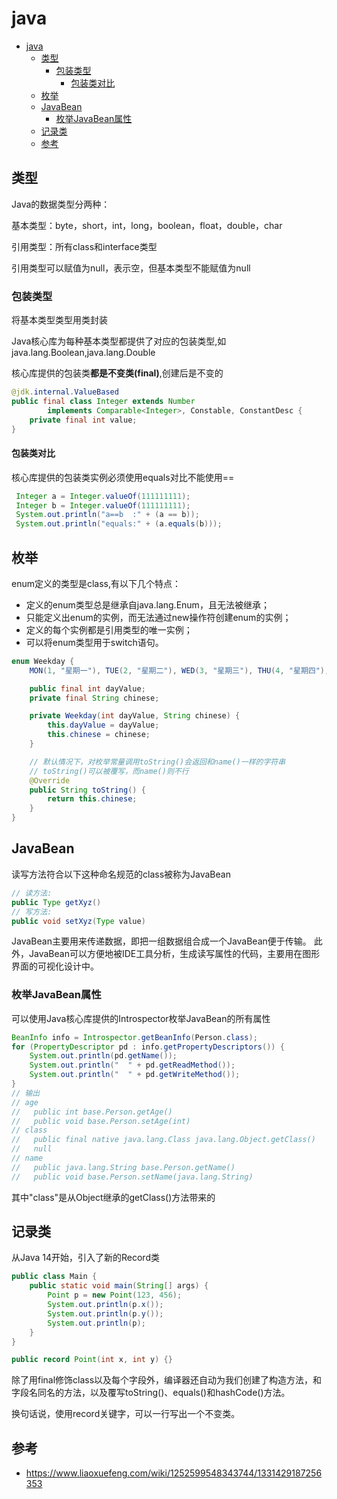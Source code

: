 # java

- [java](#java)
  - [类型](#类型)
    - [包装类型](#包装类型)
      - [包装类对比](#包装类对比)
  - [枚举](#枚举)
  - [JavaBean](#javabean)
    - [枚举JavaBean属性](#枚举javabean属性)
  - [记录类](#记录类)
  - [参考](#参考)

## 类型

Java的数据类型分两种：

基本类型：byte，short，int，long，boolean，float，double，char

引用类型：所有class和interface类型

引用类型可以赋值为null，表示空，但基本类型不能赋值为null

### 包装类型

将基本类型类型用类封装

Java核心库为每种基本类型都提供了对应的包装类型,如java.lang.Boolean,java.lang.Double

核心库提供的包装类**都是不变类(final)**,创建后是不变的

```java
@jdk.internal.ValueBased
public final class Integer extends Number
        implements Comparable<Integer>, Constable, ConstantDesc {
    private final int value;        
}
```

#### 包装类对比

核心库提供的包装类实例必须使用equals对比不能使用==

```java
 Integer a = Integer.valueOf(111111111);
 Integer b = Integer.valueOf(111111111);
 System.out.println("a==b  :" + (a == b));
 System.out.println("equals:" + (a.equals(b)));
```

## 枚举

enum定义的类型是class,有以下几个特点：

- 定义的enum类型总是继承自java.lang.Enum，且无法被继承；
- 只能定义出enum的实例，而无法通过new操作符创建enum的实例；
- 定义的每个实例都是引用类型的唯一实例；
- 可以将enum类型用于switch语句。

```java
enum Weekday {
    MON(1, "星期一"), TUE(2, "星期二"), WED(3, "星期三"), THU(4, "星期四"), FRI(5, "星期五"), SAT(6, "星期六"), SUN(0, "星期日");

    public final int dayValue;
    private final String chinese;

    private Weekday(int dayValue, String chinese) {
        this.dayValue = dayValue;
        this.chinese = chinese;
    }

    // 默认情况下，对枚举常量调用toString()会返回和name()一样的字符串
    // toString()可以被覆写，而name()则不行
    @Override
    public String toString() {
        return this.chinese;
    }
}
```

## JavaBean

读写方法符合以下这种命名规范的class被称为JavaBean

```java
// 读方法:
public Type getXyz()
// 写方法:
public void setXyz(Type value)
```

JavaBean主要用来传递数据，即把一组数据组合成一个JavaBean便于传输。
此外，JavaBean可以方便地被IDE工具分析，生成读写属性的代码，主要用在图形界面的可视化设计中。

### 枚举JavaBean属性

可以使用Java核心库提供的Introspector枚举JavaBean的所有属性

```java
BeanInfo info = Introspector.getBeanInfo(Person.class);
for (PropertyDescriptor pd : info.getPropertyDescriptors()) {
    System.out.println(pd.getName());
    System.out.println("  " + pd.getReadMethod());
    System.out.println("  " + pd.getWriteMethod());
}
// 输出
// age
//   public int base.Person.getAge()
//   public void base.Person.setAge(int)
// class
//   public final native java.lang.Class java.lang.Object.getClass()
//   null
// name
//   public java.lang.String base.Person.getName()
//   public void base.Person.setName(java.lang.String)
```

其中"class"是从Object继承的getClass()方法带来的

## 记录类

从Java 14开始，引入了新的Record类

```java
public class Main {
    public static void main(String[] args) {
        Point p = new Point(123, 456);
        System.out.println(p.x());
        System.out.println(p.y());
        System.out.println(p);
    }
}

public record Point(int x, int y) {}
```

除了用final修饰class以及每个字段外，编译器还自动为我们创建了构造方法，和字段名同名的方法，以及覆写toString()、equals()和hashCode()方法。

换句话说，使用record关键字，可以一行写出一个不变类。

## 参考

- <https://www.liaoxuefeng.com/wiki/1252599548343744/1331429187256353>
